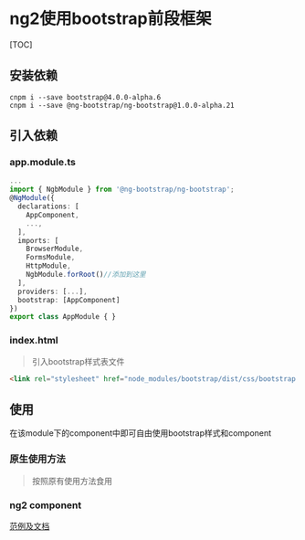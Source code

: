 # ng2使用bootstrap前段框架

[TOC]

## 安装依赖

```
cnpm i --save bootstrap@4.0.0-alpha.6
cnpm i --save @ng-bootstrap/ng-bootstrap@1.0.0-alpha.21
```

## 引入依赖

### app.module.ts

```typescript
...
import { NgbModule } from '@ng-bootstrap/ng-bootstrap';
@NgModule({
  declarations: [
    AppComponent,
    ...,
  ],
  imports: [
    BrowserModule,
    FormsModule,
    HttpModule,
    NgbModule.forRoot()//添加到这里
  ],
  providers: [...],
  bootstrap: [AppComponent]
})
export class AppModule { }
```

### index.html

> 引入bootstrap样式表文件

```html
<link rel="stylesheet" href="node_modules/bootstrap/dist/css/bootstrap.css">
```

## 使用

在该module下的component中即可自由使用bootstrap样式和component

### 原生使用方法

> 按照原有使用方法食用

### ng2 component

[范例及文档](https://ng-bootstrap.github.io/#/components/accordion)

